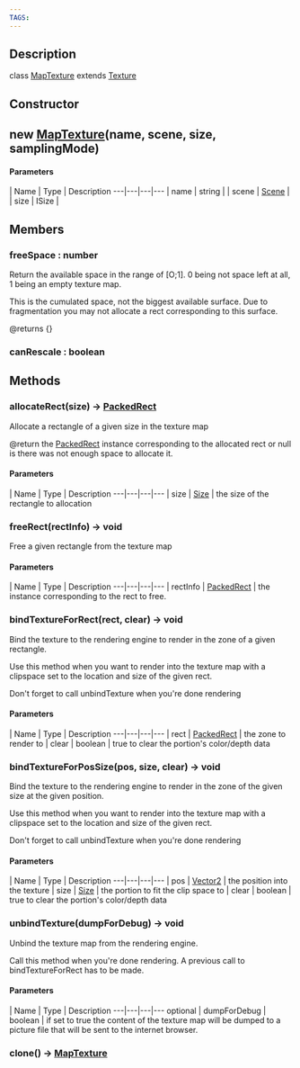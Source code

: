 ```yaml
---
TAGS:
---
```

## Description

class [MapTexture](/classes/2.4/MapTexture) extends [Texture](/classes/2.4/Texture)



## Constructor

## new [MapTexture](/classes/2.4/MapTexture)(name, scene, size, samplingMode)



#### Parameters
 | Name | Type | Description
---|---|---|---
 | name | string | 
 | scene | [Scene](/classes/2.4/Scene) | 
 | size | ISize | 
## Members

### freeSpace : number

Return the available space in the range of [O;1]. 0 being not space left at all, 1 being an empty texture map.

This is the cumulated space, not the biggest available surface. Due to fragmentation you may not allocate a rect corresponding to this surface.

@returns {}

### canRescale : boolean



## Methods

### allocateRect(size) &rarr; [PackedRect](/classes/2.4/PackedRect)

Allocate a rectangle of a given size in the texture map

@return the [PackedRect](/classes/2.4/PackedRect) instance corresponding to the allocated rect or null is there was not enough space to allocate it.

#### Parameters
 | Name | Type | Description
---|---|---|---
 | size | [Size](/classes/2.4/Size) |  the size of the rectangle to allocation

### freeRect(rectInfo) &rarr; void

Free a given rectangle from the texture map

#### Parameters
 | Name | Type | Description
---|---|---|---
 | rectInfo | [PackedRect](/classes/2.4/PackedRect) |  the instance corresponding to the rect to free.

### bindTextureForRect(rect, clear) &rarr; void

Bind the texture to the rendering engine to render in the zone of a given rectangle.

Use this method when you want to render into the texture map with a clipspace set to the location and size of the given rect.

Don't forget to call unbindTexture when you're done rendering

#### Parameters
 | Name | Type | Description
---|---|---|---
 | rect | [PackedRect](/classes/2.4/PackedRect) |  the zone to render to
 | clear | boolean |  true to clear the portion's color/depth data
### bindTextureForPosSize(pos, size, clear) &rarr; void

Bind the texture to the rendering engine to render in the zone of the given size at the given position.

Use this method when you want to render into the texture map with a clipspace set to the location and size of the given rect.

Don't forget to call unbindTexture when you're done rendering

#### Parameters
 | Name | Type | Description
---|---|---|---
 | pos | [Vector2](/classes/2.4/Vector2) |  the position into the texture
 | size | [Size](/classes/2.4/Size) |  the portion to fit the clip space to
 | clear | boolean |  true to clear the portion's color/depth data
### unbindTexture(dumpForDebug) &rarr; void

Unbind the texture map from the rendering engine.

Call this method when you're done rendering. A previous call to bindTextureForRect has to be made.

#### Parameters
 | Name | Type | Description
---|---|---|---
optional | dumpForDebug | boolean |  if set to true the content of the texture map will be dumped to a picture file that will be sent to the internet browser.

### clone() &rarr; [MapTexture](/classes/2.4/MapTexture)


